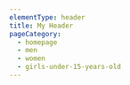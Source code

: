 ```yaml
---
elementType: header
title: My Header
pageCategory:
  - homepage
  - men
  - women
  - girls-under-15-years-old
---
```

